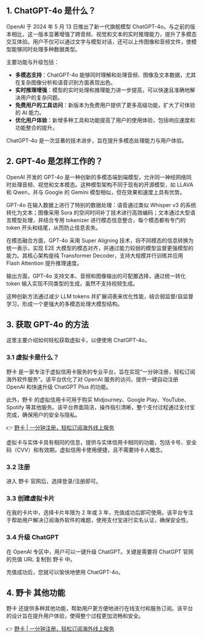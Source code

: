 ## 1. ChatGPT-4o 是什么？

OpenAI 于 2024 年 5 月 13 日推出了新一代旗舰模型 ChatGPT-4o。与之前的版本相比，这一版本显著增强了跨音频、视觉和文本的实时推理能力，提升了多模态交互体验。用户不仅可以通过文字与模型对话，还可以上传图像和音频文件，使模型能够同时处理多种数据类型。

主要功能与升级包括：

- **多模态支持**：ChatGPT-4o 能够同时理解和处理音频、图像及文本数据，尤其在复杂图像分析和语音识别方面表现出色。
- **实时推理增强**：模型的实时处理和推理能力进一步提高，可以快速且准确地解决用户的复杂问题。
- **免费用户的工具访问**：新版本为免费用户提供了更多高级功能，扩大了可体验的 AI 能力。
- **优化用户体验**：新增多种工具和功能提高了用户的使用体验，包括响应速度和功能整合的提升。

ChatGPT-4o 是一次显著的技术进步，旨在提升多模态处理能力与用户体验。

## 2. GPT-4o 是怎样工作的？

OpenAI 开发的 GPT-4o 是一种创新的多模态端到端模型，允许同一神经网络同时处理音频、视觉和文本模态。这种模型架构不同于现有的开源模型，如 LLAVA 和 Qwen，并与 Google 的 Gemini 模型相似，但在效果和速度上具有优势。

GPT-4o 在输入数据上进行了特别的数据处理：语音通过类似 Whisper v3 的系统转化为文本；图像采用 Sora 的空间时间补丁技术进行高效编码；文本通过大型语言模型处理，并结合专用 tokenizer 进行模态信息整合，每个模态都有专门的 token 开头和结尾，从而防止信息丢失。

在模态融合方面，GPT-4o 采用 Super Aligning 技术，将不同模态的信息转换为统一表示，实现 E2E 大模型的模态对齐，并通过能力较弱的模型监督更强模型的能力。其核心架构是纯 Transformer Decoder，支持大规模并行训练并应用 Flash Attention 提升推理速度。

输出方面，GPT-4o 支持文本、音频和图像输出的可配置选择，通过统一转化 token 输入实现不同类型的生成，虽然不支持视频生成。

这种创新方法通过减少 LLM tokens 并扩展词表来优化性能，结合弱监督/自监督学习，形成一个更强大的多模态处理大模型结构。

## 3. 获取 GPT-4o 的方法

这里主要介绍如何轻松获取虚拟卡，以便使用 ChatGPT-4o。

### 3.1 虚拟卡是什么？

野卡 是一家专注于虚拟信用卡服务的专业平台，旨在实现“一分钟注册，轻松订阅海外软件服务”。该平台优化了对 OpenAI 服务的访问，提供一键自动注册 OpenAI 和快速升级 ChatGPT Plus 的功能。

此外，野卡 的虚拟信用卡可用于购买 Midjourney、Google Play、YouTube、Spotify 等其他服务。该平台界面简洁，操作指引清晰，整个支付过程通过支付宝完成，确保用户的安全与隐私。

👉 [野卡 | 一分钟注册，轻松订阅海外线上服务](https://bit.ly/bewildcard)

虚拟卡与实体卡具有相同的信息，提供与实体信用卡相同的功能，包括卡号、安全码（CVV）和有效期。虚拟信用卡使用便捷，且不需要持卡人概念。

### 3.2 注册

进入 野卡 官网后，选择登录/注册即可。

### 3.3 创建虚拟卡片

在我的卡片中，选择卡片年限为 2 年或 3 年，充值成功后即可使用。该平台专注于帮助用户解决订阅海外软件的难题，使用支付宝进行实名认证，确保安全性。

### 3.4 升级 ChatGPT

在 OpenAI 专区中，用户可以一键升级 ChatGPT。关键是需要将 ChatGPT 官网的充值 URL 复制到 野卡 中。

充值成功后，您就可以愉快地使用 ChatGPT-4o。

## 4. 野卡 其他功能

野卡 还提供多种其他功能，帮助用户更方便地进行在线支付和服务订阅。该平台的设计旨在提升用户体验，使得整个过程更加流畅和安全。

👉 [野卡 | 一分钟注册，轻松订阅海外线上服务](https://bit.ly/bewildcard)